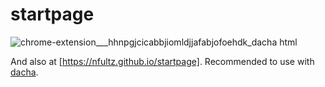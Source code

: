 # startpage

![chrome-extension___hhnpgjcicabbjiomldjjafabjofoehdk_dacha html](https://user-images.githubusercontent.com/418638/201815985-d98c2540-a9b4-4790-8cd0-19bbb2ff812f.png)


And also at [https://nfultz.github.io/startpage]. Recommended to use with [dacha](https://github.com/njnmco/dacha).

